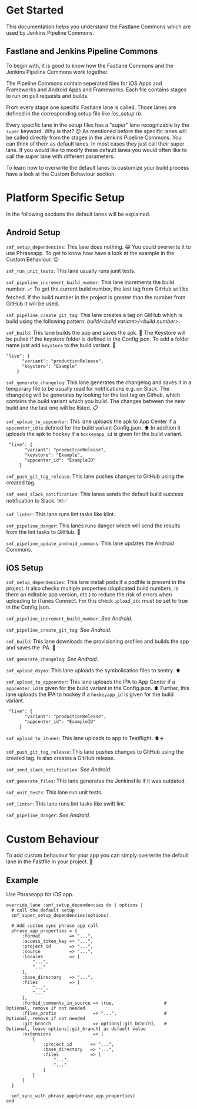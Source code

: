 # Get Started
This documentation helps you understand the Fastlane Commons which are used by Jenkins Pipeline Commons.

## Fastlane and Jenkins Pipeline Commons
To begin with, it is good to know how the Fastlane Commons and the Jenkins Pipeline Commons work together.

The Pipeline Commons contain seperated files for iOS Apps and Frameworks and Android Apps and Frameworks. Each file contains stages to run on pull requests and builds. 

From every stage one specific Fastlane lane is called. Those lanes are defined in the corresponding setup file like *ios_setup.rb*.

Every specific lane in the setup files has a "super" lane recognizable by the `super` keyword. Why is that? :confused:
As mentioned before the specific lanes will be called directly from the stages in the Jenkins Pipeline Commons. You can think of them as default lanes. In most cases they just call their super lane. If you would like to modify these default lanes you would often like to call the super lane with different parameters. 

To learn how to overwrite the default lanes to customize your build process have a look at the Custom Behaviour section.

# Platform Specific Setup
In the following sections the default lanes will be explained. 

## Android Setup
`smf_setup_dependencies`: This lane does nothing. :grin: You could overwrite it to use Phraseapp. To get to know how have a look at the example in the Custom Behaviour. :wink:

`smf_run_unit_tests`: This lane usually runs junit tests.

`smf_pipeline_increment_build_number`: This lane increments the build number. :chart_with_upwards_trend: To get the current build number, the last tag from GitHub will be fetched. If the build number in the project is greater than the number from GitHub it will be used.

`smf_pipeline_create_git_tag`: This lane creates a tag on GitHub which is build using the following pattern: *build/\<build variant\>/\<build number\>*.

`smf_build`: This lane builds the app and saves the apk. :floppy_disk: The Keystore will be pulled if the keystore folder is defined in the Config json. To add a folder name just add `keystore` to the build variant. :key:
```
"live": {
      "variant": "productionRelease",
      "keystore": "Example"
    }
```

`smf_generate_changelog`: This lane generates the changelog and saves it in a temporary file to be usually read for notifications e.g. on Slack. The changelog will be generates by looking for the last tag on Github, which contains the build variant which you build. The changes between the new build and the last one will be listed. :clipboard:

`smf_upload_to_appcenter`: This lane uploads the apk to App Center if a `appcenter_id` is defined for the build variant Config.json. :arrow_up: In addition it uploads the apk to hockey if a `hockeyapp_id` is given for the build variant.
```
 "live": {
       "variant": "productionRelease",
       "keystore": "Example",
       "appcenter_id": "ExampleID"
     }
```

`smf_push_git_tag_release`: This lane pushes changes to GitHub using the created tag.

`smf_send_slack_notification`: This lanes sends the default build success notification to Slack. :envelope::white_check_mark:

`smf_linter`: This lane runs lint tasks like klint.

`smf_pipeline_danger`: This lanes runs danger which will send the results from the lint tasks to GitHub. :rotating_light:

`smf_pipeline_update_android_commons`: This lane updates the Android Commons.

## iOS Setup
`smf_setup_dependencies`: This lane install pods if a podfile is present in the project. It also checks multiple properties (duplicated build numbers, is there an editable app version, etc.) to reduce the risk of errors when uploading to iTunes Connect. For this check `upload_itc` must be set to true in the Config.json.

`smf_pipeline_increment_build_number`: *See Android.*

`smf_pipeline_create_git_tag`: *See Android.*

`smf_build`: This lane downloads the provisioning profiles and builds the app and saves the IPA. :floppy_disk:

`smf_generate_changelog`: *See Android.*

`smf_upload_dsyms`: This lane uploads the symbolication files to sentry. :arrow_up:

`smf_upload_to_appcenter`: This lane uploads the IPA to App Center if a `appcenter_id` is given for the build variant in the Config.json. :arrow_up: Further, this lane uploads the IPA to hockey if a `hockeyapp_id` is given for the build variant.
```
 "live": {
       "variant": "productionRelease",
       "appcenter_id": "ExampleID"
     }
```
`smf_upload_to_itunes`: This lane uploads to app to Testflight. :arrow_up::airplane:

`smf_push_git_tag_release`: This lane pushes changes to GitHub using the created tag. Is also creates a GitHub release.

`smf_send_slack_notification`: *See Android.*

`smf_generate_files`: This lane generates the Jenkinsfile if it was outdated.

`smf_unit_tests`: This lane run unit tests.

`smf_linter`: This lane runs lint tasks like swift lint.

`smf_pipeline_danger`: *See Android.*

# Custom Behaviour

To add custom behaviour for your app you can simply overwrite the default lane in the Fastfile in your project. :wrench:

## Example
Use Phraseapp for iOS app.
```
override_lane :smf_setup_dependencies do | options |
  # call the default setup
  smf_super_setup_dependencies(options)

  # Add custom sync phrase app call
  phrase_app_properties = {
      :format           => "...",
      :access_token_key => "...",
      :project_id       => "...",
      :source           => "...",
      :locales          => [
          "...",
          "..."
      ],
      :base_directory   => "...",
      :files            => [
          "...",
          "..."
      ],
      :forbid_comments_in_source => true,                   # Optional, remove if not needed
      :files_prefix              => "...",                  # Optional, remove if not needed
      :git_branch                => options[:git_branch],   # Optional, leave options[:git_branch] as default value       
      :extensions                => [
          {
              :project_id       => "...",
              :base_directory   => "...",
              :files            => [
                  "...",
                  "..."
              ]
          }
      ]
  }
  
  smf_sync_with_phrase_app(phrase_app_properties)
end
```